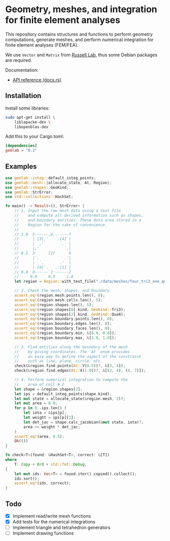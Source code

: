 # Geometry, meshes, and integration for finite element analyses

This repository contains structures and functions to perform geometry computations, generate meshes, and perform numerical integration for finite element analyses (FEM/FEA).

We use `Vector` and `Matrix` from [Russell Lab](https://github.com/cpmech/russell), thus some Debian packages are required.

Documentation:

- [API reference (docs.rs)](https://docs.rs/gemlab)

## Installation

Install some libraries:

```bash
sudo apt-get install \
    liblapacke-dev \
    libopenblas-dev
```

Add this to your Cargo.toml:

```toml
[dependencies]
gemlab = "0.2"
```

## Examples

```rust
use gemlab::integ::default_integ_points;
use gemlab::mesh::{allocate_state, At, Region};
use gemlab::shapes::GeoKind;
use gemlab::StrError;
use std::collections::HashSet;

fn main() -> Result<(), StrError> {
    // 1. Input the raw mesh data using a text file
    //    and compute all derived information such as shapes,
    //    and boundary entities. These data area stored in a
    //    Region for the sake of convenience.
    //
    // 1.0  5------,6.------7
    //      | [3],'   `.[4] |
    //      |  ,'       `.  |
    //      |,'           `.|
    // 0.5  3      [2]      4
    //      |`.           .'|
    //      |  `.       .'  |
    //      | [0]`.   .'[1] |
    // 0.0  0------`1'------2
    //     0.0     0.5     1.0
    let region = Region::with_text_file("./data/meshes/four_tri3_one_qua4.msh")?;

    // 2. Check the mesh, shapes, and boundary
    assert_eq!(region.mesh.points.len(), 8);
    assert_eq!(region.mesh.cells.len(), 5);
    assert_eq!(region.shapes.len(), 5);
    assert_eq!(region.shapes[0].kind, GeoKind::Tri3);
    assert_eq!(region.shapes[2].kind, GeoKind::Qua4);
    assert_eq!(region.boundary.points.len(), 8);
    assert_eq!(region.boundary.edges.len(), 8);
    assert_eq!(region.boundary.faces.len(), 0);
    assert_eq!(region.boundary.min, &[0.0, 0.0]);
    assert_eq!(region.boundary.max, &[1.0, 1.0]);

    // 3. Find entities along the boundary of the mesh
    //    by giving coordinates. The `At` enum provides
    //    an easy way to define the aspect of the constraint
    //    such as line, plane, circle, etc.
    check(&region.find.points(At::Y(0.5))?, &[3, 4]);
    check(&region.find.edges(At::X(1.0))?, &[(2, 4), (4, 7)]);

    // 4. Perform numerical integration to compute the
    //    area of cell # 2
    let shape = &region.shapes[2];
    let ips = default_integ_points(shape.kind);
    let mut state = allocate_state(&region.mesh, 2)?;
    let mut area = 0.0;
    for p in 0..ips.len() {
        let iota = &ips[p];
        let weight = ips[p][3];
        let det_jac = shape.calc_jacobian(&mut state, iota)?;
        area += weight * det_jac;
    }
    assert_eq!(area, 0.5);
    Ok(())
}

fn check<T>(found: &HashSet<T>, correct: &[T])
where
    T: Copy + Ord + std::fmt::Debug,
{
    let mut ids: Vec<T> = found.iter().copied().collect();
    ids.sort();
    assert_eq!(ids, correct);
}
```

## Todo

- [x] Implement read/write mesh functions
- [x] Add tests for the numerical integrations
- [ ] Implement triangle and tetrahedron generators
- [ ] Implement drawing functions
